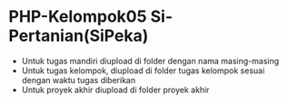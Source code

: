 # PHP-Kelompok05 Si-Pertanian(SiPeka)

- Untuk tugas mandiri diupload di folder dengan nama masing-masing
- Untuk tugas kelompok, diupload di folder tugas kelompok sesuai dengan waktu tugas diberikan
- Untuk proyek akhir diupload di folder proyek akhir
